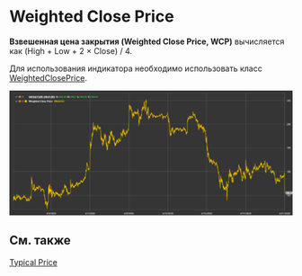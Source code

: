 # Weighted Close Price

**Взвешенная цена закрытия (Weighted Close Price, WCP)** вычисляется как (High + Low + 2 × Close) / 4.

Для использования индикатора необходимо использовать класс [WeightedClosePrice](xref:StockSharp.Algo.Indicators.WeightedClosePrice).

![IndicatorWeightedClosePrice](../../../../images/indicatorweightedcloseprice.png)

## См. также

[Typical Price](typical_price.md)
